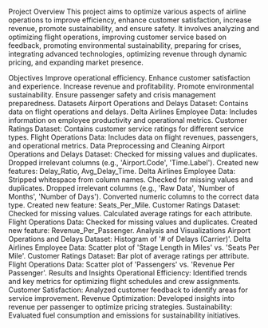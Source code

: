 Project Overview
This project aims to optimize various aspects of airline operations to improve efficiency, enhance customer satisfaction, increase revenue, promote sustainability, and ensure safety. It involves analyzing and optimizing flight operations, improving customer service based on feedback, promoting environmental sustainability, preparing for crises, integrating advanced technologies, optimizing revenue through dynamic pricing, and expanding market presence.

Objectives
Improve operational efficiency.
Enhance customer satisfaction and experience.
Increase revenue and profitability.
Promote environmental sustainability.
Ensure passenger safety and crisis management preparedness.
Datasets
Airport Operations and Delays Dataset: Contains data on flight operations and delays.
Delta Airlines Employee Data: Includes information on employee productivity and operational metrics.
Customer Ratings Dataset: Contains customer service ratings for different service types.
Flight Operations Data: Includes data on flight revenues, passengers, and operational metrics.
Data Preprocessing and Cleaning
Airport Operations and Delays Dataset:
Checked for missing values and duplicates.
Dropped irrelevant columns (e.g., 'Airport.Code', 'Time.Label').
Created new features: Delay_Ratio, Avg_Delay_Time.
Delta Airlines Employee Data:
Stripped whitespace from column names.
Checked for missing values and duplicates.
Dropped irrelevant columns (e.g., 'Raw Data', 'Number of Months', 'Number of Days').
Converted numeric columns to the correct data type.
Created new feature: Seats_Per_Mile.
Customer Ratings Dataset:
Checked for missing values.
Calculated average ratings for each attribute.
Flight Operations Data:
Checked for missing values and duplicates.
Created new feature: Revenue_Per_Passenger.
Analysis and Visualizations
Airport Operations and Delays Dataset:
Histogram of '# of Delays (Carrier)'.
Delta Airlines Employee Data:
Scatter plot of 'Stage Length in Miles' vs. 'Seats Per Mile'.
Customer Ratings Dataset:
Bar plot of average ratings per attribute.
Flight Operations Data:
Scatter plot of 'Passengers' vs. 'Revenue Per Passenger'.
Results and Insights
Operational Efficiency: Identified trends and key metrics for optimizing flight schedules and crew assignments.
Customer Satisfaction: Analyzed customer feedback to identify areas for service improvement.
Revenue Optimization: Developed insights into revenue per passenger to optimize pricing strategies.
Sustainability: Evaluated fuel consumption and emissions for sustainability initiatives.
